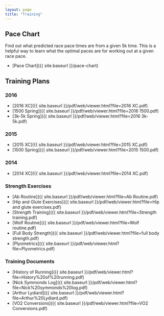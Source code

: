 ```yaml
---
layout: page
title: "Training"
---
```

## Pace Chart

Find out what predicted race pace times are from a given 5k time.
This is a helpful way to learn what the optimal paces are for working out at a given race pace.
 - [Pace Chart]({{ site.baseurl }}/pace-chart)

## Training Plans

### 2016

 - [2016 XC]({{ site.baseurl }}/pdf/web/viewer.html?file=2016 XC.pdf)
 - [1500 Spring]({{ site.baseurl }}/pdf/web/viewer.html?file=2016 1500.pdf)
 - [3k-5k Spring]({{ site.baseurl }}/pdf/web/viewer.html?file=2016 3k-5k.pdf)

### 2015 

 - [2015 XC]({{ site.baseurl }}/pdf/web/viewer.html?file=2015 XC.pdf)
 - [1500 Spring]({{ site.baseurl }}/pdf/web/viewer.html?file=2015 1500.pdf)
 
### 2014 

 - [2014 XC]({{ site.baseurl }}/pdf/web/viewer.html?file=2014 XC.pdf)
 
### Strength Exercises 

 - [Ab Routine]({{ site.baseurl }}/pdf/web/viewer.html?file=Ab Routine.pdf)
 - [Hip and Glute Exercises]({{ site.baseurl }}/pdf/web/viewer.html?file=Hip and glute exercises.pdf)
 - [Strength Training]({{ site.baseurl }}/pdf/web/viewer.html?file=Strength training.pdf)
 - [Wolf Routine]({{ site.baseurl }}/pdf/web/viewer.html?file=Wolf routine.pdf)
 - [Full Body Strength]({{ site.baseurl }}/pdf/web/viewer.html?file=full body strength.pdf)
 - [Plyometrics]({{ site.baseurl }}/pdf/web/viewer.html?file=Plyometrics.pdf)

### Training Documents 

 - [History of Running]({{ site.baseurl }}/pdf/web/viewer.html?file=History%20of%20running.pdf)
 - [Nick Symmonds Log]({{ site.baseurl }}/pdf/web/viewer.html?file=Nick%20symmonds%20log.pdf)
 - [Arthur Lydiard]({{ site.baseurl }}/pdf/web/viewer.html?file=Arthur%20Lydiard.pdf)
 - [VO2 Conversions]({{ site.baseurl }}/pdf/web/viewer.html?file=VO2 Conversions.pdf)


